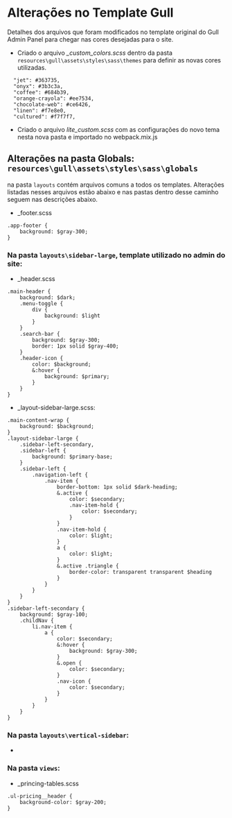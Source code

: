 # Alterações no Template Gull

Detalhes dos arquivos que foram modificados no template original do Gull Admin Panel para chegar nas cores desejadas para o site.

- Criado o arquivo *_custom_colors.scss* dentro da pasta ``resources\gull\assets\styles\sass\themes`` para definir as novas cores utilizadas.
````
  "jet": #363735,
  "onyx": #3b3c3a,
  "coffee": #684b39,
  "orange-crayola": #ee7534,
  "chocolate-web": #ce6426,
  "linen": #f7e8e0,
  "cultured": #f7f7f7,
````
- Criado o arquivo *lite_custom.scss* com as configurações do novo tema nesta nova pasta e importado no webpack.mix.js

## Alterações na pasta Globals: ``resources\gull\assets\styles\sass\globals``

na pasta ``layouts`` contém arquivos comuns a todos os templates. Alterações listadas nesses arquivos estão abaixo e nas pastas dentro desse caminho seguem nas descrições abaixo.
- _footer.scss
````
.app-footer {
    background: $gray-300;
}
````

### Na pasta ``layouts\sidebar-large``, template utilizado no admin do site:

- _header.scss
````
.main-header {
    background: $dark;
    .menu-toggle {
        div {
            background: $light
        }
    }
    .search-bar {
        background: $gray-300;
        border: 1px solid $gray-400;
    }
    .header-icon {
        color: $background;
        &:hover {
            background: $primary;
        }
    }
}
````

- _layout-sidebar-large.scss:
````
.main-content-wrap {
    background: $background;
}
.layout-sidebar-large {
    .sidebar-left-secondary,
    .sidebar-left {
        background: $primary-base;
    }
    .sidebar-left {
        .navigation-left {
            .nav-item {
                border-bottom: 1px solid $dark-heading;
                &.active {
                    color: $secondary;
                    .nav-item-hold {
                        color: $secondary;
                    }
                }
                .nav-item-hold {
                    color: $light;
                }
                a {
                    color: $light;
                }
                &.active .triangle {
                    border-color: transparent transparent $heading
                }
            }
        }
    }
}
.sidebar-left-secondary {
    background: $gray-100;
    .childNav {
        li.nav-item {
            a {
                color: $secondary;
                &:hover {
                    background: $gray-300;
                }
                &.open {
                    color: $secondary;
                }
                .nav-icon {
                    color: $secondary;
                }
            }
        }
    }
}
````

### Na pasta ``layouts\vertical-sidebar``:

- 

### Na pasta ``views``:

- _princing-tables.scss
````
.ul-pricing__header {
    background-color: $gray-200;
}
````